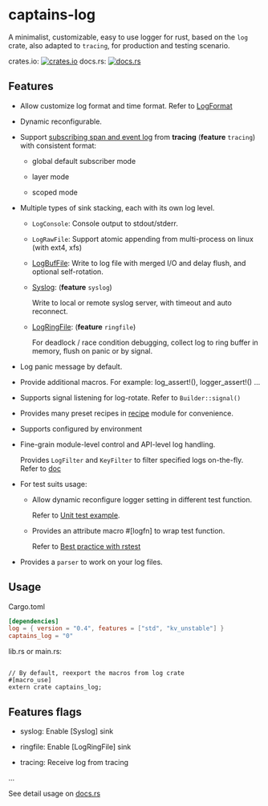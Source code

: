 # captains-log

A minimalist, customizable, easy to use logger for rust, based on the `log` crate, also adapted to `tracing`,
for production and testing scenario.

crates.io: [![crates.io][cratesio-image]][cratesio]
docs.rs: [![docs.rs][docsrs-image]][docsrs]

[cratesio-image]: https://img.shields.io/crates/v/captains-log.svg
[cratesio]: https://crates.io/crates/captains-log
[docsrs-image]: https://docs.rs/captains-log/badge.svg
[docsrs]: https://docs.rs/captains-log

## Features

* Allow customize log format and time format. Refer to [LogFormat](https://docs.rs/captains-log/latest/captains_log/struct.LogFormat.html)

* Dynamic reconfigurable.

* Support [subscribing span and event log](https://docs.rs/captains-log/latest/captains_log/ringfile) from **tracing** (**feature** `tracing`) with consistent format:

    + global default subscriber mode

    + layer mode

    + scoped mode

* Multiple types of sink stacking, each with its own log level.

    + `LogConsole`:  Console output to stdout/stderr.

    + `LogRawFile`:  Support atomic appending from multi-process on linux (with ext4, xfs)

    + [LogBufFile](https://docs.rs/captains-log/latest/captains_log/struct.LogBufFile.html):
  Write to log file with merged I/O and delay flush, and optional self-rotation.

    + [Syslog](https://docs.rs/captains-log/latest/captains_log/struct.Syslog.html): (**feature** `syslog`)

        Write to local or remote syslog server, with timeout and auto reconnect.

    + [LogRingFile](https://docs.rs/captains-log/latest/captains_log/struct.LogRingFile.html): (**feature** `ringfile`)

        For deadlock / race condition debugging, collect log to ring buffer in memory, flush on panic or by signal.

* Log panic message by default.

* Provide additional macros. For example: log_assert!(), logger_assert!() ...

* Supports signal listening for log-rotate. Refer to `Builder::signal()`

* Provides many preset recipes in [recipe]() module for convenience.

* Supports configured by environment

* Fine-grain module-level control and API-level log handling.

  Provides `LogFilter` and `KeyFilter`  to filter specified logs on-the-fly. Refer to [doc](https://docs.rs/captains-log/latest/captains_log/filter)

* For test suits usage:

  + Allow dynamic reconfigure logger setting in different test function.

    Refer to [Unit test example](https://docs.rs/captains-log/latest/captains_log/#unit-test-example).

  + Provides an attribute macro #\[logfn\] to wrap test function.

    Refer to [Best practice with rstest](https://docs.rs/captains-log/latest/captains_log/#best-practice-with-rstest)

* Provides a `parser` to work on your log files.

## Usage

Cargo.toml

``` toml
[dependencies]
log = { version = "0.4", features = ["std", "kv_unstable"] }
captains_log = "0"
```

lib.rs or main.rs:
```

// By default, reexport the macros from log crate
#[macro_use]
extern crate captains_log;
```

## Features flags

- syslog: Enable [Syslog] sink

- ringfile: Enable [LogRingFile] sink

- tracing: Receive log from tracing

...

See detail usage on [docs.rs](https://docs.rs/captains-log)

